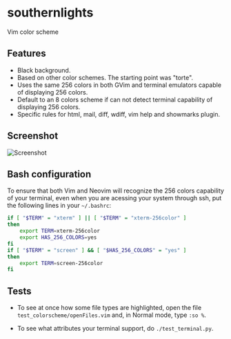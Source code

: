 # southernlights

Vim color scheme

## Features

   - Black background.
   - Based on other color schemes. The starting point was "torte".
   - Uses the same 256 colors in both GVim and terminal emulators capable of
     displaying 256 colors.
   - Default to an 8 colors scheme if can not detect terminal capability of
     displaying 256 colors.
   - Specific rules for html, mail, diff, wdiff, vim help and showmarks
     plugin.

## Screenshot

![Screenshot](https://raw.githubusercontent.com/jalvesaq/southernlights/screenshot.png "Screenshot")

## Bash configuration

To ensure that both Vim and Neovim will recognize the 256 colors capability of your
terminal, even when you are acessing your system through ssh, put the
following lines in your `~/.bashrc`:

```sh
if [ "$TERM" = "xterm" ] || [ "$TERM" = "xterm-256color" ]
then
    export TERM=xterm-256color
    export HAS_256_COLORS=yes
fi
if [ "$TERM" = "screen" ] && [ "$HAS_256_COLORS" = "yes" ]
then
    export TERM=screen-256color
fi
```

## Tests

   - To see at once how some file types are highlighted, open the file
     `test_colorscheme/openFiles.vim` and, in Normal mode, type `:so %`.

   - To see what attributes your terminal support, do `./test_terminal.py`.

